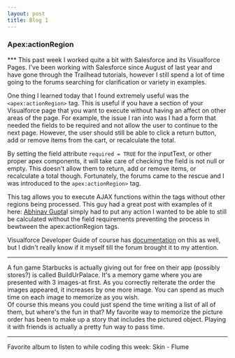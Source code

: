 ```yaml
---
layout: post
title: Blog 1
---
```

<h3> Apex:actionRegion </h3>   
***  
  This past week I worked quite a bit with Salesforce and its Visualforce Pages. I've been working with Salesforce since August of last year and have gone through the Trailhead tutorials, however I still spend a lot of time going to the forums searching for clarification or variety in examples.   
  
  One thing I learned today that I found extremely useful was the ```<apex:actionRegion>``` tag. This is useful if you have a section of your Visualforce page that you want to execute without having an affect on other areas of the page. 
  For example, the issue I ran into was I had a form that needed the fields to be required and not allow the user to continue to the next page. However, the user should still be able to click a return button, add or remove items from the cart, or recalculate the total.   
  
  By setting the field attribute ```required = TRUE``` for the inputText, or other proper apex components, it will take care of checking the field is not null or empty. This doesn't allow them to return, add or remove items, or recalculate a total though. Fortunately, the forums came to the rescue and I was introduced to the ```apex:actionRegion>``` tag.   
  
  This tag allows you to execute AJAX functions within the tags without other regions being processed. This guy had a great post with examples of it here: [Abhinav Gupta](http://www.tgerm.com/2010/09/visualforce-actionregion-deep-dive.html)I simply had to put any action I wanted to be able to still be calculated without the field requirements preventing the process in bewtween the apex:actionRegion tags.   
  
  Visualforce Developer Guide of course has [documentation](https://developer.salesforce.com/docs/atlas.en-us.pages.meta/pages/pages_compref_actionRegion.htm) on this as well, but I didn't really know if it myself till the forum brought it to my attention.    
***  
  A fun game Starbucks is actually giving out for free on their app (possibly stores?) is called BuildUrPalace. It's a memory game where you are presented with 3 images-at first. As you correctly reiterate the order the images appeared, it increases by one more image. You can spend as much time on each image to memorize as you wish.   
  Of course this means you could just spend the time writing a list of all of them, but where's the fun in that? My favorite way to memorize the picture order has been to make up a story that includes the pictured object. Playing it with friends is actually a pretty fun way to pass time.   
***   
  Favorite album to listen to while coding this week: Skin - Flume
